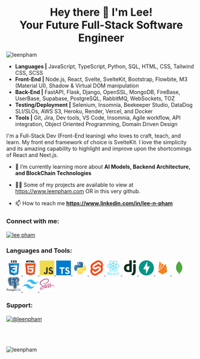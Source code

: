 <h1 align="center">Hey there 👋 I'm Lee! <br/> Your Future Full-Stack Software Engineer</h1>
<p align="left"> 
  <img src="https://komarev.com/ghpvc/?username=leenpham&label=Profile%20views&color=0e75b6&style=flat" alt="leenpham" /> 
</p>




* **Languages |** JavaScript, TypeScript, Python, SQL, HTML, CSS, Tailwind CSS, SCSS
* **Front-End |** Node.js, React, Svelte, SvelteKit, Bootstrap, Flowbite, M3 (Material UI), Shadow & Virtual DOM manipulation
* **Back-End |** FastAPI, Flask, Django, OpenSSL, MongoDB, FireBase, UserBase, Supabase, PostgreSQL, RabbitMQ, WebSockets, TOZ 
* **Testing/Deployment |** Selenium, Insomnia, Beekeeper Studio, DataDog SLI/SLOs, AWS S3, Heroku, Render, Vercel, and Docker
* **Tools |** Git, Jira, Dev tools, VS Code, Insomnia, Agile workflow, API integration, Object Oriented Programming, Domain Driven Design

I'm a Full-Stack Dev (Front-End leaning) who loves to craft, teach, and learn. My front end framework of choice is SvelteKit. I love the simplicity and its amazing capability to highlight and improve upon the shortcomings of React and Next.js.

- 🌱 I’m currently learning more about **AI Models, Backend Architecture, and BlockChain Technologies**

- 👨‍💻 Some of my projects are available to view at https://www.leenpham.com OR in this very github.

- 📫 How to reach me **https://www.linkedin.com/in/lee-n-pham**

<h3 align="left">Connect with me:</h3>
<p align="left">
<a href="https://linkedin.com/in/lee-n-pham" target="blank"><img align="center" src="https://raw.githubusercontent.com/rahuldkjain/github-profile-readme-generator/master/src/images/icons/Social/linked-in-alt.svg" alt="lee pham" height="30" width="40" /></a>
</p>

<h3 align="left">Languages and Tools:</h3>

<p align="left"> 
<a href="https://www.w3schools.com/css/" target="_blank" rel="noreferrer"> 
  <img src="https://raw.githubusercontent.com/devicons/devicon/master/icons/css3/css3-original-wordmark.svg" alt="css3" width="40" height="40"/> 
</a> 

<a href="https://www.w3.org/html/" target="_blank" rel="noreferrer"> 
  <img src="https://raw.githubusercontent.com/devicons/devicon/master/icons/html5/html5-original-wordmark.svg" alt="html5" width="40" height="40"/> 
</a> 

<a href="https://developer.mozilla.org/en-US/docs/Web/JavaScript" target="_blank" rel="noreferrer"> 
  <img src="https://raw.githubusercontent.com/devicons/devicon/master/icons/javascript/javascript-original.svg" alt="javascript" width="40" height="40"/> 
</a> 

<a href="https://www.typescriptlang.org/" target="_blank" rel="noreferrer"> 
  <img src="https://raw.githubusercontent.com/devicons/devicon/master/icons/typescript/typescript-original.svg" alt="typescript" width="40" height="40"/> 
</a> 

<a href="https://www.python.org" target="_blank" rel="noreferrer"> 
  <img src="https://raw.githubusercontent.com/devicons/devicon/master/icons/python/python-original.svg" alt="python" width="40" height="40"/> 
</a> 

<a href="https://www.svelte.dev" target="_blank" rel="noreferrer"> 
  <img src="https://raw.githubusercontent.com/devicons/devicon/master/icons/svelte/svelte-original.svg" alt="svelte" width="40" height="40"/> 
</a> 

<a href="https://reactjs.org/" target="_blank" rel="noreferrer"> 
  <img src="https://raw.githubusercontent.com/devicons/devicon/master/icons/react/react-original-wordmark.svg" alt="react" width="40" height="40"/> 
</a> 

<a href="https://www.djangoproject.com" target="_blank" rel="noreferrer"> 
  <img src="https://raw.githubusercontent.com/devicons/devicon/master/icons/django/django-plain.svg" alt="django" width="40" height="40"/> 
</a> 

<a href="https://www.fastapi.tiangolo.com" target="_blank" rel="noreferrer"> 
  <img src="https://raw.githubusercontent.com/devicons/devicon/master/icons/fastapi/fastapi-plain.svg" alt="fastapi" width="40" height="40"/> 
</a> 

<a href="https://www.firebase.com" target="_blank" rel="noreferrer"> 
  <img src="https://raw.githubusercontent.com/devicons/devicon/master/icons/firebase/firebase-plain.svg" alt="firebase" width="40" height="40"/> 
</a> 

<a href="https://www.mongodb.com" target="_blank" rel="noreferrer"> 
  <img src="https://raw.githubusercontent.com/devicons/devicon/master/icons/mongodb/mongodb-plain.svg" alt="mongodb" width="40" height="40"/> 
</a> 

<a href="https://www.postgresql.org" target="_blank" rel="noreferrer"> 
  <img src="https://raw.githubusercontent.com/devicons/devicon/master/icons/postgresql/postgresql-original-wordmark.svg" alt="postgresql" width="40" height="40"/> 
</a> 



<a href="https://www.tailwindcss.com" target="_blank" rel="noreferrer"> 
  <img src="https://raw.githubusercontent.com/devicons/devicon/master/icons/tailwindcss/tailwindcss-plain.svg" alt="tailwindcss" width="40" height="40"/> 
</a> 

<a href="https://sass-lang.com" target="_blank" rel="noreferrer"> 
  <img src="https://raw.githubusercontent.com/devicons/devicon/master/icons/sass/sass-original.svg" alt="sass" width="40" height="40"/> 
</a> 
</p>

<h3 align="left">Support:</h3>
<p><a href="https://www.buymeacoffee.com/leenpham"> <img align="center" src="https://cdn.buymeacoffee.com/buttons/v2/default-yellow.png" height="50" width="210" alt="@leenpham" /></a></p><br><br>

<p><img align="center" src="https://github-readme-stats.vercel.app/api/top-langs?username=leenpham&show_icons=true&locale=en&layout=compact" alt="leenpham" /></p>




<!--
**LeeNPham/LeeNPham** is a ✨ _special_ ✨ repository because its `README.md` (this file) appears on your GitHub profile.

Here are some ideas to get you started:

- 🔭 I’m currently working on ...
- 🌱 I’m currently learning ...
- 👯 I’m looking to collaborate on ...
- 🤔 I’m looking for help with ...
- 💬 Ask me about ...
- 📫 How to reach me: ...
- 😄 Pronouns: ...
- ⚡ Fun fact: ...
-->
